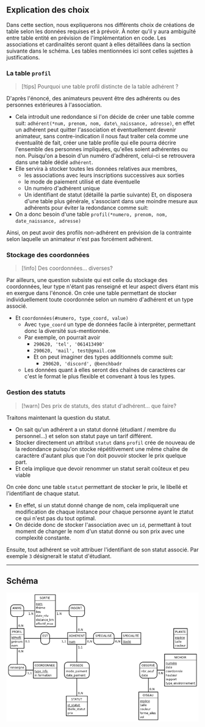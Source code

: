 ## Explication des choix

Dans cette section, nous expliquerons nos différents choix de créations de table selon les données requises et à prévoir. À noter qu'il y aura ambiguïté entre table entité en prévision de l'implémentation en code. Les associations et cardinalités seront quant à elles détaillées dans la section suivante dans le schéma. Les tables mentionnées ici sont celles sujettes à justifications.
### La table `profil`

> [!tips]
> Pourquoi une table profil distincte de la table adhérent ?

D'après l'énoncé, des animateurs peuvent être des adhérents ou des personnes extérieures à l'association. 
- Cela introduit une redondance si l'on décide de créer une table comme suit: `adhérent(*num, prenom, nom, date\_naissance, adresse)`, en effet un adhérent peut quitter l'association et éventuellement devenir animateur, sans contre-indication il nous faut traiter cela comme une éventualité de fait, créer une table profile qui elle pourra décrire l'ensemble des personnes impliquées, qu'elles soient adhérentes ou non. 
Puisqu'on a besoin d'un numéro d'adhérent, celui-ci se retrouvera dans une table dédié `adhérent`. 
- Elle servira à stocker toutes les données relatives aux membres, 
	- les associations avec leurs inscriptions successives aux sorties
	- le mode de paiement utilisé et date éventuelle
	- Un numéro d'adhérent unique
	- Un identifiant de statut (détaillé la partie suivante)
Et, on disposera d'une table plus générale, s'associant dans une moindre mesure aux adhérents pour éviter la redondance comme suit:
- On a donc besoin d'une table `profil(*numero, prenom, nom, date_naissance, adresse)`

Ainsi, on peut avoir des profils non-adhérent en prévision de la contrainte selon laquelle un animateur n'est pas forcément adhérent.

### Stockage des coordonnées

> [!info]
> Des coordonnées... diverses?
 
 Par ailleurs, une question subsiste qui est celle du stockage des coordonnées, leur type n'étant pas renseigné et leur aspect divers étant mis en exergue dans l'énoncé. 
 On crée une table permettant de stocker individuellement toute coordonnée selon un numéro d'adhérent et un type associé. 

- Et `coordonnées(#numero, type_coord, value)`
	- Avec `type_coord` un type de données facile à interpréter, permettant donc la diversité sus-mentionnée.
	- Par exemple, on pourrait avoir 
		- `290620, 'tel', '061413490'`
		- `290620, 'mail', test@gmail.com`
		- Et on peut imaginer des types additionnels comme suit:
			- `290620, 'discord', @benchbadr`
	- Les données quant à elles seront des chaînes de caractères car c'est le format le plus flexible et convenant à tous les types.


### Gestion des statuts

> [!warn]
> Des prix de statuts, des statut d'adhérent... que faire?

Traitons maintenant la question du statut. 
- On sait qu'un adhérent a un statut donné (étudiant / membre du personnel...) et selon son statut paye un tarif différent.
- Stocker directement un attribut `statut` dans `profil` crée de nouveau de la redondance puisqu'on stocke répétitivement une même chaîne de caractère d'autant plus que l'on doit pouvoir stocker le prix quelque part.
- Et cela implique que devoir renommer un statut serait coûteux et peu viable

On crée donc une table `statut` permettant de stocker le prix, le libellé et l'identifiant de chaque statut.
- En effet, si un statut donné change de nom, cela impliquerait une modification de chaque instance pour chaque personne ayant le ztatut ce qui n'est pas du tout optimal.
- On décide donc de stocker l'association avec un `id`, permettant à tout moment de changer le nom d'un statut donné ou son prix avec une complexité constante.

Ensuite, tout adhérent se voit attribuer l'identifiant de son statut associé. Par exemple `3` désignerait le statut d'étudiant.


---
## Schéma




![Premier schéma illustratif](assets/mcd.png)

